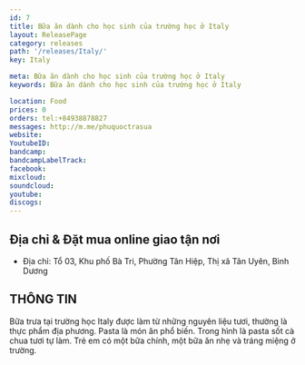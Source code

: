 ```yaml
---
id: 7
title: Bữa ăn dành cho học sinh của trường học ở Italy 
layout: ReleasePage
category: releases
path: '/releases/Italy/'
key: Italy

meta: Bữa ăn dành cho học sinh của trường học ở Italy 
keywords: Bữa ăn dành cho học sinh của trường học ở Italy 

location: Food
prices: 0
orders: tel:+84938878827
messages: http://m.me/phuquoctrasua
website: 
YoutubeID: 
bandcamp: 
bandcampLabelTrack: 
facebook: 
mixcloud: 
soundcloud: 
youtube: 
discogs: 
---
```


## Địa chỉ & Đặt mua online giao tận nơi

- Địa chỉ: Tổ 03, Khu phố Bà Tri, Phường Tân Hiệp, Thị xã Tân Uyên, Bình Dương


## THÔNG TIN

Bữa trưa tại trường học Italy được làm từ những nguyên liệu tươi, thường là thực phẩm địa phương. Pasta là món ăn phổ biến. Trong hình là pasta sốt cà chua tươi tự làm. Trẻ em có một bữa chính, một bữa ăn nhẹ và tráng miệng ở trường.






